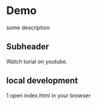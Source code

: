 # Demo 

some description


## Subheader 

Watch turial on youtube.

## local development 

1 open index.html in your browser




